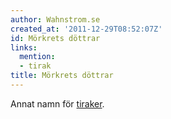 ```yaml
---
author: Wahnstrom.se
created_at: '2011-12-29T08:52:07Z'
id: Mörkrets döttrar
links:
  mention:
  - tirak
title: Mörkrets döttrar
---
```


Annat namn för [tiraker].

  [tiraker]: tirak